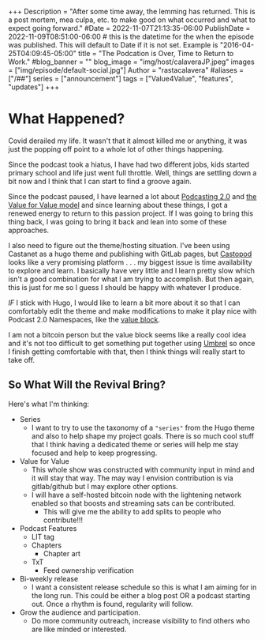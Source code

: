 +++
Description = "After some time away, the lemming has returned. This is a post mortem, mea culpa, etc. to make good on what occurred and what to expect going forward."
#Date = 2022-11-07T21:13:35-06:00
PublishDate = 2022-11-09T08:51:00-06:00 # this is the datetime for the when the episode was published. This will default to Date if it is not set. Example is "2016-04-25T04:09:45-05:00"
title = "The Podcation is Over, Time to Return to Work."
#blog_banner = ""
blog_image = "img/host/calaveraJP.jpeg"
images = ["img/episode/default-social.jpg"]
Author = "rastacalavera"
#aliases = ["/##"]
series = ["announcement"]
tags = ["Value4Value", "features", "updates"]
+++
# What Happened?

Covid derailed my life. It wasn't that it almost killed me or anything, it was just the popping off point to a whole lot of other things happening. 

Since the podcast took a hiatus, I have had two different jobs, kids started primary school and life just went full throttle. Well, things are settling down a bit now and I think that I can start to find a groove again.


Since the podcast paused, I have learned a lot about [Podcasting 2.0](https://github.com/Podcastindex-org/podcast-namespace/blob/main/podcasting2.0.md) and [the Value for Value model](https://value4value.info/) and since learning about these things, I got a renewed energy to return to this passion project. If I was going to bring this thing back, I was going to bring it back and lean into some of these approaches.


I also need to figure out the theme/hosting situation. I've been using Castanet as a hugo theme and publishing with GitLab pages, but [Castopod](https://castopod.org/) looks like a very promising platform . . . my biggest issue is time availability to explore and learn. I basically have very little and I learn pretty slow which isn't a good combination for what I am trying to accomplish. But then again, this is just for me so I guess I should be happy with whatever I produce.


*IF* I stick with Hugo, I would like to learn a bit more about it so that I can comfortably edit the theme and make modifications to make it play nice with Podcast 2.0 Namespaces, like the [value block](https://github.com/Podcastindex-org/podcast-namespace/blob/main/value/value.md).


I am not a bitcoin person but the value block seems like a really cool idea and it's not too difficult to get something put together using [Umbrel](https://umbrel.com/) so once I finish getting comfortable with that, then I think things will really start to take off.

## So What Will the Revival Bring?

Here's what I'm thinking:
* Series
    * I want to try to use the taxonomy of a `"series"` from the Hugo theme and also to help shape my project goals. There is so much cool stuff that I think having a dedicated theme or series will help me stay focused and help to keep progressing.
* Value for Value
    * This whole show was constructed with community input in mind and it will stay that way. The may way I envision contribution is via gitlab/github but I may explore other options.
    * I will have a self-hosted bitcoin node with the lightening network enabled so that boosts and streaming sats can be contributed.
        * This will give me the ability to add splits to people who contribute!!! 
* Podcast Features
    * LIT tag
    * Chapters
        * Chapter art
    * TxT
        * Feed ownership verification
* Bi-weekly release
    * I want a consistent release schedule so this is what I am aiming for in the long run. This could be either a blog post OR a podcast starting out. Once a rhythm is found, regularity will follow.
* Grow the audience and participation.
    * Do more community outreach, increase visibility to find others who are like minded or interested.
